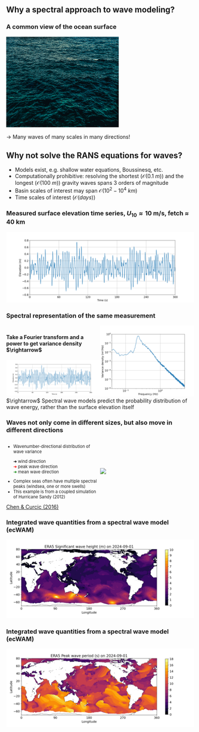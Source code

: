 <section>

## Why a spectral approach to wave modeling?
</section>

<section>

### A common view of the ocean surface

<img src="assets/ocean-wave-surface.jpg" style="width: 60%;">

$\rightarrow$ Many waves of many scales in many directions!
</section>


<section>

## Why not solve the RANS equations for waves?

* Models exist, e.g. shallow water equations, Boussinesq, etc.
* Computationally prohibitive: resolving the shortest ($\mathcal{O}(0.1\ m))$ and
the longest ($\mathcal{O}(100\ m))$ gravity waves spans 3 orders of magnitude
* Basin scales of interest may span $\mathcal{O}(10^2-10^4\ km)$
* Time scales of interest ($\mathcal{O}(days)$)
</section>


<section>

### Measured surface elevation time series, $U_{10} \approx 10$ m/s, fetch $\approx$ 40 km

<img class="stretch" src="assets/elevation_time_series.png">
</section>


<section>

### Spectral representation of the same measurement

<div style="display: flex; justify-content: space-between; align-items: center;">
    <div style="width: 50%; height: auto;">
        <h4>Take a Fourier transform and a power to get variance density $\rightarrow$</h4>
        <img src="assets/elevation_time_series.png" style="width: 100%; height: auto;">
    </div>
    <div style="width: 50%; height: auto;">
        <img src="assets/elevation_spectrum.png" style="width: 100%; height: auto;">
    </div>
</div>
$\rightarrow$ Spectral wave models predict the probability distribution of wave energy,
rather than the surface elevation itself
</section>



<section>

### Waves not only come in different sizes, but also move in different directions

<div style="display: flex; justify-content: space-between; align-items: center;">
    <div style="width: 50%; height: auto;">
        <ul style="font-size: 0.8em;">
            <li>Wavenumber-directional distribution of wave variance</li>
            <p>
                <div><span style="color: black;">➜</span> wind direction</div>
                <div><span style="color: red;">➜</span> peak wave direction</div>
                <div><span style="color: green;">➜</span> mean wave direction</div>
            </p>
            <li>Complex seas often have multiple spectral peaks (windsea, one or more swells)</li>
            <li>This example is from a coupled simulation of Hurricane Sandy (2012)</li>
        </ul>
    </div>
    <div style="width: 50%; height: auto;">
        <img src="assets/umwm_2d_spectrum.png" style="width: 100%; height: auto;">
    </div>
</div>
<div class="reference"><a href="https://doi.org/10.1016/j.ocemod.2015.08.005">Chen & Curcic (2016)</a></div>
</section>

<section>

### Integrated wave quantities from a spectral wave model (ecWAM)

![](assets/era5_Hs_2024-09-01.png)
</section>

<section>

### Integrated wave quantities from a spectral wave model (ecWAM)

![](assets/era5_Tp_2024-09-01.png)
</section>